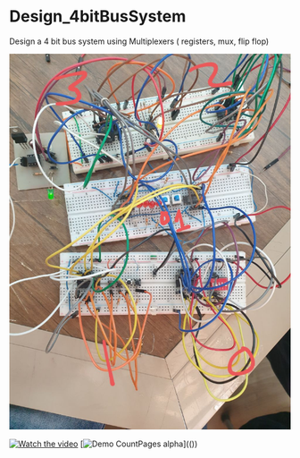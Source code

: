 # Design_4bitBusSystem
Design a 4 bit bus system using Multiplexers ( registers, mux, flip flop)


[![Watch the video](https://github.com/SaadMu7ammad/Design_4bitBusSystem/blob/main/finalProject.jpg)](https://github.com/SaadMu7ammad/Design_4bitBusSystem/blob/main/demoSelection_01%20switches.mp4)



[![Watch the video]()]()
[![Demo CountPages alpha]([https://share.gifyoutube.com/KzB6Gb.gif](https://github.com/SaadMu7ammad/Design_4bitBusSystem/blob/main/demoSelection_01%20switches.mp4))](())
